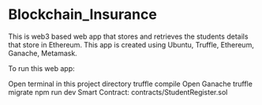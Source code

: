 # Blockchain_Insurance

This is web3 based web app that stores and retrieves the students details that store in Ethereum. This app is created using Ubuntu, Truffle, Ethereum, Ganache, Metamask.

To run this web app:

Open terminal in this project directory
truffle compile
Open Ganache
truffle migrate
npm run dev
Smart Contract: contracts/StudentRegister.sol
